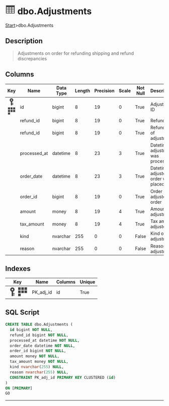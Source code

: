 # ![logo](../Images/table.svg) dbo.Adjustments

[Start](../start.md)>dbo.Adjustments

## [](#Description) Description

> Adjustments on order for refunding shipping and refund discrepancies

## [](#Columns) Columns

|Key|Name|Data Type|Length|Precision|Scale|Not Null|Description
|---|---|---|---|---|---|---|---
|[![Primary Key PK_adj_id](../Images/primarykey.svg)](#Indexes)[![Cluster Key PK_adj_id](../Images/cluster.svg)](#Indexes)|id|bigint|8|19|0|True|Adjustment ID|
| |refund_id|bigint|8|19|0|True|Refund ID|
||refund_id|bigint|8|19|0|True|Refund ID of adjustment|
||processed_at|datetime|8|23|3|True|Datetime adjustment was processed|
||order_date|datetime|8|23|3|True|Datetime adjusted order was placed|
||order_id|bigint|8|19|0|True|Order ID of adjusted order|
||amount|money|8|19|4|True|Amount of adjustment|
||tax_amount|money|8|19|4|True|Tax amount adjusted|
||kind|nvarchar|255|0|0|False|Kind of adjustment|
||reason|nvarchar|255|0|0|False|Reason for adjustment|

## [](#Indexes) Indexes

|Key|Name|Columns|Unique|
|---|---|---|---|
|[![Primary Key PK_adj_id](../Images/primarykey.svg)](#Indexes)[![Cluster Key PK_adj_id](../Images/cluster.svg)](#Indexes)|PK_adj_id|id|True|

## [](#SqlScript) SQL Script

```SQL
CREATE TABLE dbo.Adjustments (
  id bigint NOT NULL,
  refund_id bigint NOT NULL,
  processed_at datetime NOT NULL,
  order_date datetime NOT NULL,
  order_id bigint NOT NULL,
  amount money NOT NULL,
  tax_amount money NOT NULL,
  kind nvarchar(255) NULL,
  reason nvarchar(255) NULL,
  CONSTRAINT PK_adj_id PRIMARY KEY CLUSTERED (id)
)
ON [PRIMARY]
GO
```

___
